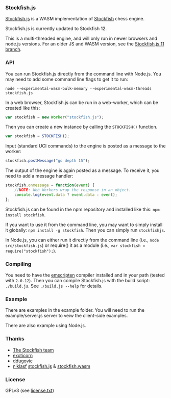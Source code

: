 ### Stockfish.js

<a href="https://github.com/nmrugg/stockfish.js">Stockfish.js</a> is a WASM implementation of <a href="https://github.com/official-stockfish/Stockfish">Stockfish</a> chess engine.

Stockfish.js is currently updated to Stockfish 12.

This is a multi-threaded engine, and will only run in newer browsers and node.js versions. For an older JS and WASM version, see the <a href=../../tree/Stockfish11>Stockfish.js 11 branch</a>.

### API

You can run Stockfish.js directly from the command line with Node.js. You may need to add some command line flags to get it to run:

```shell
node --experimental-wasm-bulk-memory --experimental-wasm-threads stockfish.js
```

In a web browser, Stockfish.js can be run in a web-worker, which can be created like this:

```js
var stockfish = new Worker("stockfish.js");
```

Then you can create a new instance by calling the `STOCKFISH()` function.

```js
var stockfish = STOCKFISH();
```

Input (standard UCI commands) to the engine is posted as a message to the worker:

```js
stockfish.postMessage("go depth 15");
```

The output of the engine is again posted as a message. To receive it, you need to add a message handler:

```js
stockfish.onmessage = function(event) {
    //NOTE: Web Workers wrap the response in an object.
    console.log(event.data ? event.data : event);
};
```

Stockfish.js can be found in the npm repository and installed like this: `npm install stockfish`.

If you want to use it from the command line, you may want to simply install it globally: `npm install -g stockfish`. Then you can simply run `stockfishjs`.

In Node.js, you can either run it directly from the command line (i.e., `node src/stockfish.js`) or require() it as a module (i.e., `var stockfish = require("stockfish");`).

### Compiling

You need to have the <a href="http://kripken.github.io/emscripten-site/docs/getting_started/downloads.html">emscripten</a> compiler installed and in your path (tested with `2.0.12`). Then you can compile Stockfish.js with the build script: `./build.js`. See `./build.js --help` for details.

### Example

There are examples in the example folder. You will need to run the example/server.js server to veiw the client-side examples.

There are also example using Node.js.

### Thanks

- <a href="https://github.com/mcostalba/Stockfish">The Stockfish team</a>
- <a href="https://github.com/exoticorn/stockfish-js">exoticorn</a>
- <a href="https://github.com/ddugovic/Stockfish">ddugovic</a>
- <a href="https://github.com/niklasf/">niklasf</a> <a href="https://github.com/niklasf/stockfish.js">stockfish.js</a> & <a href="https://github.com/niklasf/stockfish.wasm">stockfish.wasm</a>

### License

GPLv3 (see <a href="https://raw.githubusercontent.com/nmrugg/stockfish.js/master/license.txt">license.txt</a>)
